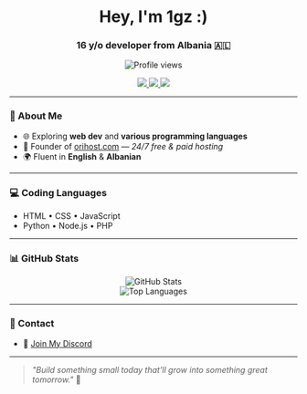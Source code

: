 <h1 align="center">Hey, I'm 1gz :)</h1>
<h3 align="center">16 y/o developer from Albania 🇦🇱</h3>

<p align="center">
  <img src="https://komarev.com/ghpvc/?username=1gzz&label=Profile%20views&color=0e75b6&style=flat" alt="Profile views" />
</p>

<p align="center">
  <a href="https://github.com/1gzz">
    <img src="https://img.shields.io/badge/GitHub-1gz-black?style=for-the-badge&logo=github" />
  </a>
  <a href="https://orihost.com">
    <img src="https://img.shields.io/badge/OriHost-Web_Hosting-blue?style=for-the-badge&logo=vercel" />
  </a>
  <a href="https://discord.gg/NbaeDx8kDN">
    <img src="https://img.shields.io/discord/1157346452650070136?label=Join%20Discord&logo=discord&style=for-the-badge&color=5865F2" />
  </a>
</p>

---

### 🧠 About Me

- 🌐 Exploring **web dev** and **various programming languages**
- 🚀 Founder of [orihost.com](https://orihost.com) — *24/7 free & paid hosting*
- 🌍 Fluent in **English** & **Albanian**

---

### 💻 Coding Languages

- HTML • CSS • JavaScript  
- Python • Node.js • PHP

---

### 📊 GitHub Stats

<p align="center">
  <picture>
    <source 
      srcset="https://github-readme-stats.vercel.app/api?username=1gzz&show_icons=true&hide_title=true&theme=default" 
      media="(prefers-color-scheme: light)" />
    <img src="https://github-readme-stats.vercel.app/api?username=1gzz&show_icons=true&hide_title=true&theme=tokyonight" alt="GitHub Stats" />
  </picture>
  <br/>
  <picture>
    <source 
      srcset="https://github-readme-stats.vercel.app/api/top-langs?username=1gzz&layout=compact&theme=default" 
      media="(prefers-color-scheme: light)" />
    <img src="https://github-readme-stats.vercel.app/api/top-langs?username=1gzz&layout=compact&theme=tokyonight" alt="Top Languages" />
  </picture>
</p>

---

### 🔗 Contact

- 💬 [Join My Discord](https://discord.gg/NbaeDx8kDN)

---

> _"Build something small today that’ll grow into something great tomorrow."_ 🚀
